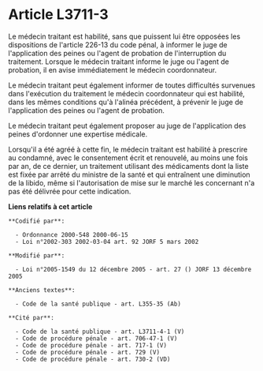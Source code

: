# Article L3711-3

Le médecin traitant est habilité, sans que puissent lui être opposées les dispositions de l'article 226-13 du code pénal, à
informer le juge de l'application des peines ou l'agent de probation de l'interruption du traitement. Lorsque le médecin
traitant informe le juge ou l'agent de probation, il en avise immédiatement le médecin coordonnateur.

Le médecin traitant peut également informer de toutes difficultés survenues dans l'exécution du traitement le médecin
coordonnateur qui est habilité, dans les mêmes conditions qu'à l'alinéa précédent, à prévenir le juge de l'application des
peines ou l'agent de probation.

Le médecin traitant peut également proposer au juge de l'application des peines d'ordonner une expertise médicale.

Lorsqu'il a été agréé à cette fin, le médecin traitant est habilité à prescrire au condamné, avec le consentement écrit et
renouvelé, au moins une fois par an, de ce dernier, un traitement utilisant des médicaments dont la liste est fixée par
arrêté du ministre de la santé et qui entraînent une diminution de la libido, même si l'autorisation de mise sur le marché
les concernant n'a pas été délivrée pour cette indication.

**Liens relatifs à cet article**

	**Codifié par**:

	  - Ordonnance 2000-548 2000-06-15
	  - Loi n°2002-303 2002-03-04 art. 92 JORF 5 mars 2002

	**Modifié par**:

	  - Loi n°2005-1549 du 12 décembre 2005 - art. 27 () JORF 13 décembre 2005

	**Anciens textes**:

	  - Code de la santé publique - art. L355-35 (Ab)

	**Cité par**:

	  - Code de la santé publique - art. L3711-4-1 (V)
	  - Code de procédure pénale - art. 706-47-1 (V)
	  - Code de procédure pénale - art. 717-1 (V)
	  - Code de procédure pénale - art. 729 (V)
	  - Code de procédure pénale - art. 730-2 (VD)
